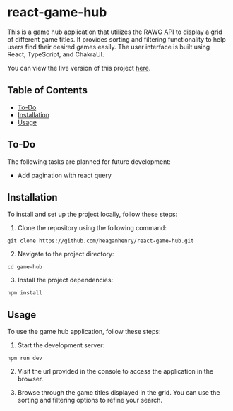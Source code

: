 # react-game-hub

This is a game hub application that utilizes the RAWG API to display a grid of different game titles. It provides sorting and filtering functionality to help users find their desired games easily. The user interface is built using React, TypeScript, and ChakraUI.

You can view the live version of this project [here](https://react-game-hub-gamma.vercel.app/).

## Table of Contents
- [To-Do](#to-do)
- [Installation](#installation)
- [Usage](#usage)


## To-Do
The following tasks are planned for future development:
- Add pagination with react query


## Installation
To install and set up the project locally, follow these steps:

1. Clone the repository using the following command:
```
git clone https://github.com/heaganhenry/react-game-hub.git
```

2. Navigate to the project directory:
```
cd game-hub
```

3. Install the project dependencies:
```
npm install
```


## Usage
To use the game hub application, follow these steps:

1. Start the development server:
```
npm run dev
```

2. Visit the url provided in the console to access the application in the browser.

3. Browse through the game titles displayed in the grid. You can use the sorting and filtering options to refine your search.
